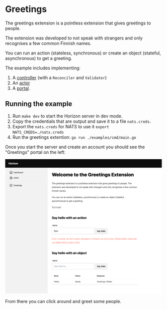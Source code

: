 # Greetings

The greetings extension is a pointless extension that gives greetings to people.

The extension was developed to not speak with strangers and only recognises a few common Finnish names.

You can run an action (stateless, synchronous) or create an object (stateful, asynchronous) to get a greeting.

The example includes implementing:

1. A [controller](./controller.go) (with a `Reconciler` and `Validator`)
2. An [actor](./actor.go)
3. A [portal](./portal.go).

## Running the example

1. Run `make dev` to start the Horizon server in dev mode.
2. Copy the credentials that are output and save it to a file `nats.creds`.
3. Export the `nats.creds` for NATS to use it `export NATS_CREDS=./nats.creds`
4. Run the greetings extention: `go run ./examples/cmd/main.go`

Once you start the server and create an account you should see the "Greetings" portal on the left:

![greetings-screenshot](./greetings-example-screenshot.png)

From there you can click around and greet some people.
